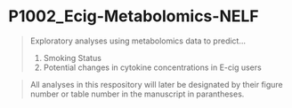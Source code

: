 # P1002_Ecig-Metabolomics-NELF


> Exploratory analyses using metabolomics data to predict...
  > 1. Smoking Status
  > 2. Potential changes in cytokine concentrations in E-cig users

> All analyses in this respository will later be designated by their figure number or table number in the manuscript in parantheses.
